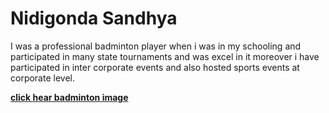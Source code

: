 # Nidigonda Sandhya

I was a professional badminton player when i was in my schooling and participated in many state tournaments and was excel in it moreover i have participated in inter corporate events and also hosted sports events at corporate level.

**[click hear badminton image](image.png)**